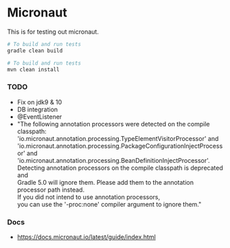 # Micronaut

This is for testing out micronaut.

```bash
# To build and run tests
gradle clean build

# To build and run tests
mvn clean install

```

### TODO
* Fix on jdk9 & 10
* DB integration
* @EventListener
* "The following annotation processors were detected on the compile classpath:  
    'io.micronaut.annotation.processing.TypeElementVisitorProcessor' and   
    'io.micronaut.annotation.processing.PackageConfigurationInjectProcessor' and  
    'io.micronaut.annotation.processing.BeanDefinitionInjectProcessor'.   
 Detecting annotation processors on the compile classpath is deprecated and   
 Gradle 5.0 will ignore them. Please add them to the annotation processor path instead.  
  If you did not intend to use annotation processors,   
  you can use the '-proc:none' compiler argument to ignore them."


### Docs

* https://docs.micronaut.io/latest/guide/index.html